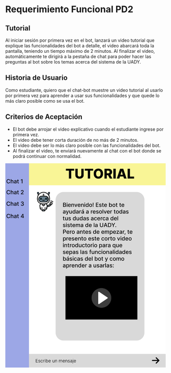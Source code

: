 # Requerimiento Funcional PD2

## Tutorial
Al iniciar sesión por primera vez en el bot, lanzará un video tutorial que explique las funcionalidades del bot a detalle, el video abarcará toda la pantalla, teniendo un tiempo máximo de 2 minutos. Al finalizar el video, automáticamente te dirigirá a la pestaña de chat para poder hacer las preguntas al bot sobre los temas acerca del sistema de la UADY.

## Historia de Usuario
Como estudiante, quiero que el chat-bot muestre un video tutorial al usarlo por primera vez para aprender a usar sus funcionalidades y que quede lo más claro posible como se usa el bot.

## Criterios de Aceptación

 - El bot debe arrojar el video explicativo cuando el estudiante ingrese por primera vez.
 - El video debe tener corta duración de no más de 2 minutos.
 - El video debe ser lo más claro posible con las funcionalidades del bot.
 - Al finalizar el video, te enviará nuevamente al chat con el bot donde se podrá continuar con normalidad.

![wireframe](https://github.com/Killercrod/Equipo-1-FIS-Repositorio/blob/5ccae9741fae5d81082aa7a008d90f75db1aa3f2/PD/PD2/ChiPolancoIvan/wireframe.png)
